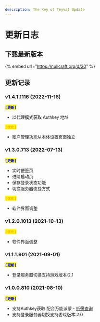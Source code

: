 ```yaml
---
description: The Key of Teyvat Update
---
```


# 更新日志

## 下载最新版本

{% embed url="https://nullcraft.org/d/20" %}

## 更新记录

### v1.4.1.1116 (2022-11-16)

<mark style="color:blue;">**`[更新]`**</mark>

* 以代理模式获取 Authkey 地址

<mark style="color:orange;">**`[优化]`**</mark>

* 账户管理功能从本体设置页面独立

### v1.3.0.713 (2022-07-13)

<mark style="color:blue;">**`[更新]`**</mark>

* 实时便签页
* 进阶启动页
* 保存登录状态功能
* 切换服务器快捷方式

<mark style="color:orange;">**`[优化]`**</mark>

* 软件界面调整

### v1.2.0.1013 (2021-10-13)

<mark style="color:orange;">**`[优化]`**</mark>

* 软件界面调整

### v1.1.1.901 (2021-09-01)

<mark style="color:blue;">**`[更新]`**</mark>

* 登录服务器切换支持游戏版本:2.1

### v1.0.0.810 (2021-08-10)

<mark style="color:blue;">**`[更新]`**</mark>

* 支持Authkey获取 配合万能派蒙 - [祈愿查询](https://ys.nullcraft.org/gacha)
* 支持登录服务器切换支持游戏版本:2.0


